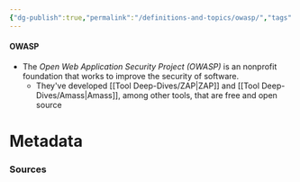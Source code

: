 ```yaml
---
{"dg-publish":true,"permalink":"/definitions-and-topics/owasp/","tags":["defs_sec"],"updated":"2025-06-12T15:11:09.650-07:00"}
---
```


#### OWASP
- The *Open Web Application Security Project (OWASP)* is an nonprofit foundation that works to improve the security of software.
	- They've developed [[Tool Deep-Dives/ZAP\|ZAP]] and [[Tool Deep-Dives/Amass\|Amass]], among other tools, that are free and open source






# Metadata

### Sources